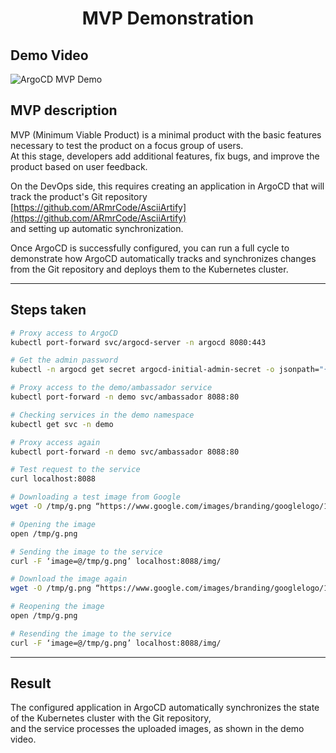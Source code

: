 
<h1 align="center">MVP Demonstration</h1>

## Demo Video

![ArgoCD MVP Demo](ArgoCD_MVP_test.gif)


## MVP description

MVP (Minimum Viable Product) is a minimal product with the basic features necessary to test the product on a focus group of users.  
At this stage, developers add additional features, fix bugs, and improve the product based on user feedback.

On the DevOps side, this requires creating an application in ArgoCD that will track the product's Git repository  
[https://github.com/ARmrCode/AsciiArtify](https://github.com/ARmrCode/AsciiArtify)  
and setting up automatic synchronization.

Once ArgoCD is successfully configured, you can run a full cycle to demonstrate how ArgoCD automatically tracks and synchronizes changes from the Git repository and deploys them to the Kubernetes cluster.

---

## Steps taken

```bash
# Proxy access to ArgoCD
kubectl port-forward svc/argocd-server -n argocd 8080:443

# Get the admin password
kubectl -n argocd get secret argocd-initial-admin-secret -o jsonpath="{.data.password}" | base64 -d; echo

# Proxy access to the demo/ambassador service
kubectl port-forward -n demo svc/ambassador 8088:80

# Checking services in the demo namespace
kubectl get svc -n demo

# Proxy access again
kubectl port-forward -n demo svc/ambassador 8088:80

# Test request to the service
curl localhost:8088

# Downloading a test image from Google
wget -O /tmp/g.png “https://www.google.com/images/branding/googlelogo/1x/googlelogo_color_272x92dp.png”

# Opening the image
open /tmp/g.png 

# Sending the image to the service
curl -F ‘image=@/tmp/g.png’ localhost:8088/img/

# Download the image again
wget -O /tmp/g.png “https://www.google.com/images/branding/googlelogo/1x/googlelogo_color_272x92dp.png”

# Reopening the image
open /tmp/g.png 

# Resending the image to the service
curl -F ‘image=@/tmp/g.png’ localhost:8088/img/
```

---

## Result
The configured application in ArgoCD automatically synchronizes the state of the Kubernetes cluster with the Git repository,  
and the service processes the uploaded images, as shown in the demo video.
